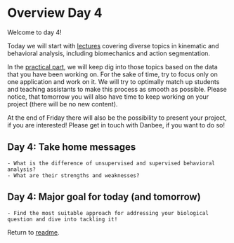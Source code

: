 # Overview Day 4

Welcome to day 4!

Today we will start with [lectures](Day4_Lectures.md) covering diverse topics in kinematic and behavioral analysis, including biomechanics and action segmentation.

In the [practical part](Day4_Practicals.md), we will keep dig into those topics based on the data that you have been working on. For the sake of time, try to focus only on one application and work on it. We will try to optimally match up students and teaching assistants to make this process as smooth as possible. Please notice, that tomorrow you will also have time to keep working on your project (there will be no new content).

At the end of Friday there will also be the possibility to present your project, if you are interested! Please get in touch with Danbee, if you want to do so! 

## Day 4: Take home messages

```{Tip}
- What is the difference of unsupervised and supervised behavioral analysis?
- What are their strengths and weaknesses?
```

## Day 4: Major goal for today (and tomorrow)

```{important}
- Find the most suitable approach for addressing your biological question and dive into tackling it!
```


Return to [readme](../README.md).
